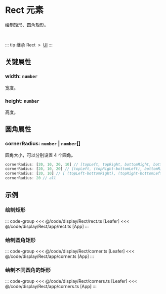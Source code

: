 <script setup>
import Case from '/component/Case.vue'
</script>

# Rect 元素

绘制矩形、圆角矩形。

<case name="Rect" editor=false></case>

<br/>

::: tip 继承
Rect &nbsp;>&nbsp; [UI](./UI.md)
:::

## 关键属性

### width: `number`

宽度。

### height: `number`

高度。

## 圆角属性

### cornerRadius: `number` | `number`[]

圆角大小，可以分别设置 4 个圆角。

```ts
cornerRadius: [20, 10, 20, 10] // [topLeft, topRight, bottomRight, bottomLeft]
cornerRadius: [20, 10, 20] // [topLeft, (topRight-bottomLeft), bottomRight]
cornerRadius: [20, 10] // [ (topLeft-bottomRight), (topRight-bottomLeft)]
cornerRadius: 20 // all
```

<!-- ## 继承元素

### [UI](./UI.md) -->

<!-- ## API

### [Rect](/api/classes/Rect.md) -->

## 示例

<case name="Rect" index=0 editor=false></case>

### 绘制矩形

::: code-group
<<< @/code/display/Rect/rect.ts [Leafer]
<<< @/code/display/Rect/app/rect.ts [App]
:::

<case name="Rect" index=1 editor=false></case>

### 绘制圆角矩形

::: code-group
<<< @/code/display/Rect/corner.ts [Leafer]
<<< @/code/display/Rect/app/corner.ts [App]
:::

<case name="Rect" index=4 editor=false></case>

### 绘制不同圆角的矩形

::: code-group
<<< @/code/display/Rect/corners.ts [Leafer]
<<< @/code/display/Rect/app/corners.ts [App]
:::
